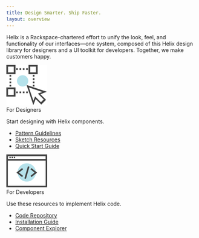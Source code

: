 ```yaml
---
title: Design Smarter. Ship Faster.
layout: overview
---
```


Helix is a Rackspace-chartered effort to unify the look, feel, and
functionality of our interfaces&mdash;one system, composed of this Helix design
library for designers and a UI toolkit for developers. Together, we make
customers happy.

<div class="card-container">
  <div class="card" id="left">
    <div class="icon"><img src="assets/images/For_Designers_Icon.svg" alt="designer UX icon"/></div>
    <span class="card-heading">For Designers</span>
    <p>Start designing with Helix components.</p>
    <div class="card-bottom">
      <ul>
        <li><a href="{{site.url}}/status.html">Pattern Guidelines</a></li>
        <li><a href="{{site.url}}/getting-started/sketch-resources.html">Sketch Resources </a></li>
        <li><a href="{{site.url}}/getting-started/design.html">Quick Start Guide</a></li>
      </ul>
    </div>
  </div>
  <div class="card" id="right">
    <div class="icon"><img src="assets/images/For_Developers_Icon.svg" alt="developer code icon"/></div>
    <span class="card-heading">For Developers</span>
    <p>Use these resources to implement Helix code.</p>
    <div class="card-bottom">
      <ul>
        <li><a href="https://github.com/rackerlabs/helix-ui/">Code Repository <hx-icon type="external-link"></hx-icon></a></li>
        <li><a href="https://rackerlabs.github.io/helix-ui/guides/getting-started/" target="_blank">Installation Guide <hx-icon type="external-link"></hx-icon></a></li>
        <li><a href="https://rackerlabs.github.io/helix-ui/" target="_blank">Component Explorer <hx-icon type="external-link"></hx-icon></a></li>
      </ul>
    </div>
  </div>
</div>
